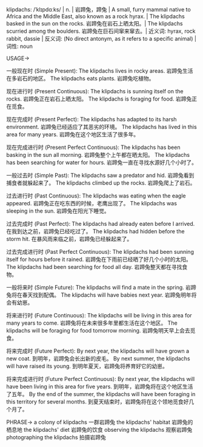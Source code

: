 klipdachs: /ˈklɪpdɑːks/ | n. | 岩蹄兔，蹄兔 | A small, furry mammal native to Africa and the Middle East, also known as a rock hyrax. |  The klipdachs basked in the sun on the rocks. 岩蹄兔在岩石上晒太阳。|  The klipdachs scurried among the boulders. 岩蹄兔在巨石间窜来窜去。| 近义词: hyrax, rock rabbit, dassie | 反义词:  (No direct antonym, as it refers to a specific animal) | 词性: noun

USAGE->

一般现在时 (Simple Present):
The klipdachs lives in rocky areas. 岩蹄兔生活在多岩石的地区。
The klipdachs eats plants. 岩蹄兔吃植物。

现在进行时 (Present Continuous):
The klipdachs is sunning itself on the rocks. 岩蹄兔正在岩石上晒太阳。
The klipdachs is foraging for food. 岩蹄兔正在觅食。

现在完成时 (Present Perfect):
The klipdachs has adapted to its harsh environment. 岩蹄兔已经适应了其恶劣的环境。
The klipdachs has lived in this area for many years. 岩蹄兔在这个地区生活了很多年。

现在完成进行时 (Present Perfect Continuous):
The klipdachs has been basking in the sun all morning. 岩蹄兔整个上午都在晒太阳。
The klipdachs has been searching for water for hours. 岩蹄兔一直在寻找水源好几个小时了。

一般过去时 (Simple Past):
The klipdachs saw a predator and hid. 岩蹄兔看到捕食者就躲起来了。
The klipdachs climbed up the rocks. 岩蹄兔爬上了岩石。

过去进行时 (Past Continuous):
The klipdachs was eating when the eagle appeared. 岩蹄兔正在吃东西的时候，老鹰出现了。
The klipdachs was sleeping in the sun. 岩蹄兔在阳光下睡觉。

过去完成时 (Past Perfect):
The klipdachs had already eaten before I arrived. 在我到达之前，岩蹄兔已经吃过了。
The klipdachs had hidden before the storm hit. 在暴风雨来临之前，岩蹄兔已经躲起来了。

过去完成进行时 (Past Perfect Continuous):
The klipdachs had been sunning itself for hours before it rained. 岩蹄兔在下雨前已经晒了好几个小时的太阳。
The klipdachs had been searching for food all day. 岩蹄兔整天都在寻找食物。

一般将来时 (Simple Future):
The klipdachs will find a mate in the spring. 岩蹄兔将在春天找到配偶。
The klipdachs will have babies next year. 岩蹄兔明年将会有幼崽。

将来进行时 (Future Continuous):
The klipdachs will be living in this area for many years to come. 岩蹄兔将在未来很多年里都生活在这个地区。
The klipdachs will be foraging for food tomorrow morning. 岩蹄兔明天早上会去觅食。

将来完成时 (Future Perfect):
By next year, the klipdachs will have grown a new coat. 到明年，岩蹄兔会长出新的皮毛。
By next summer, the klipdachs will have raised its young. 到明年夏天，岩蹄兔将养育好它的幼崽。

将来完成进行时 (Future Perfect Continuous):
By next year, the klipdachs will have been living in this area for five years. 到明年，岩蹄兔将在这个地区生活了五年。
By the end of the summer, the klipdachs will have been foraging in this territory for several months. 到夏天结束时，岩蹄兔将在这个领地觅食好几个月了。


PHRASE->
a colony of klipdachs  一群岩蹄兔
the klipdachs' habitat 岩蹄兔的栖息地
the klipdachs' diet 岩蹄兔的饮食
observing the klipdachs 观察岩蹄兔
photographing the klipdachs  拍摄岩蹄兔
